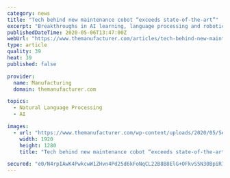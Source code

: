 ```yaml
---
category: news
title: "Tech behind new maintenance cobot “exceeds state-of-the-art”"
excerpt: "Breakthroughs in AI learning, language processing and robotic manipulation have helped develop a new cobot to offer human workers 'a second pair of hands'."
publishedDateTime: 2020-05-06T13:47:00Z
webUrl: "https://www.themanufacturer.com/articles/tech-behind-new-maintenance-cobot-exceeds-state-of-the-art/"
type: article
quality: 39
heat: 39
published: false

provider:
  name: Manufacturing
  domain: themanufacturer.com

topics:
  - Natural Language Processing
  - AI

images:
  - url: "https://www.themanufacturer.com/wp-content/uploads/2020/05/SecondHands-31.jpg"
    width: 1920
    height: 1280
    title: "Tech behind new maintenance cobot “exceeds state-of-the-art”"

secured: "e0/N4rpIAwK4PwkcwW1ZHvn4Pd25d6kFoNqCL22B8B8ElG+OFkvS5N30BpiR7KRj5CDxmeBFuXIQICflBdkZAjwsq2uBgHrmqfBgqt3kptyeiOR+26lxm0hNXQdyBlsXP/NQTqsEfay4TTFW7Dluj1wp1k/FCdcuuHxQ0JJNK5ycLpPtXm1sE8y/1b3RYyo5cuHyOUgR17szguWnflenGXqnBKtZBxp6l2A95IxWijAPsAESQ3zwjKS4uZzdH9NVJkf0ahyge2Elbm8sNmjlp0uSreAgbF6YU8BenaYTwL/3tKxmvjlFyozpbdGeICeC;fVoSM/posgLZreAAUqKpzw=="
---
```


